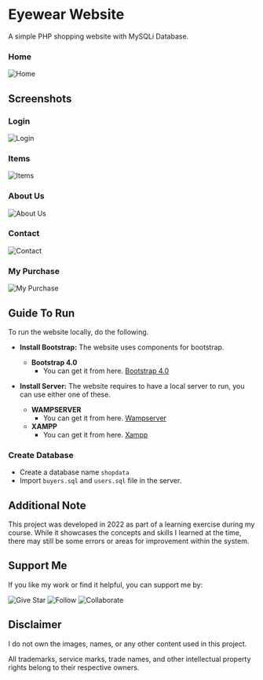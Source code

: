 # Eyewear Website
A simple PHP shopping website with MySQLi Database.
### Home
![Home](https://github.com/user-attachments/assets/8031b45a-2b36-48bf-8b09-397ce4c68a7c)

## Screenshots
### Login
![Login](https://github.com/user-attachments/assets/0f9bcb21-e2d6-48b6-91bd-3a6d4ba265e0)
### Items
![Items](https://github.com/user-attachments/assets/821255b3-aeec-469a-a6ea-aadd88f63dc9)
### About Us
![About Us](https://github.com/user-attachments/assets/56d2b3f7-b06a-4208-8245-57cd2a90c453)
### Contact
![Contact](https://github.com/user-attachments/assets/6017c8eb-18d5-4882-aec6-54201c8ae1fe)
### My Purchase
![My Purchase](https://github.com/user-attachments/assets/98eba187-c7f0-4313-8d55-586c73d24420)

## Guide To Run
To run the website locally, do the following.

- **Install Bootstrap:** The website uses components for bootstrap.
  - **Bootstrap 4.0**
    - You can get it from here. [Bootstrap 4.0](https://getbootstrap.com/docs/4.0/getting-started/download/)
   
- **Install Server:** The website requires to have a local server to run, you can use either one of these.
  - **WAMPSERVER**
    - You can get it from here. [Wampserver](https://sourceforge.net/projects/wampserver/)
  - **XAMPP**
    - You can get it from here. [Xampp](https://www.apachefriends.org/)
   

### Create Database
- Create a database name `shopdata`
- Import `buyers.sql` and `users.sql` file in the server.

## Additional Note  
This project was developed in 2022 as part of a learning exercise during my course. While it showcases the concepts and skills I learned at the time, there may still be some errors or areas for improvement within the system. 

## Support Me
If you like my work or find it helpful, you can support me by:

![Give Star](https://img.shields.io/badge/Give%20⭐️-F7DF1E?style=for-the-badge&logo=github&logoColor=black)
![Follow](https://img.shields.io/badge/Follow-1DA1F2?style=for-the-badge&logo=twitter&logoColor=white)
![Collaborate](https://img.shields.io/badge/Collaborate-6CC24A?style=for-the-badge&logo=githubactions&logoColor=white)

## Disclaimer  
I do not own the images, names, or any other content used in this project.  

All trademarks, service marks, trade names, and other intellectual property rights belong to their respective owners.  
